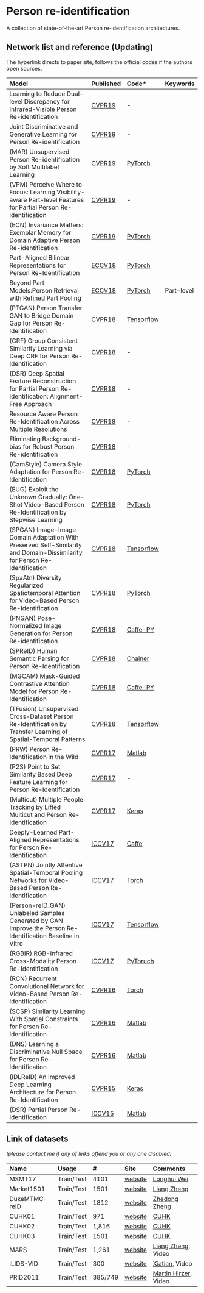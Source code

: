 # Person re-identification
A collection of state-of-the-art Person re-identification architectures.

## Network list and reference (Updating)
The hyperlink directs to paper site, follows the official codes if the authors open sources.

|Model |Published |Code* |Keywords|
|:-----|:---------|:-----|:-------|
|Learning to Reduce Dual-level Discrepancy for Infrared-Visible Person Re-identification|[CVPR19](https://www.csie.ntu.edu.tw/~cyy/publications/papers/Wang2019LRD.pdf)|-| |
|Joint Discriminative and Generative Learning for Person Re-identification|[CVPR19](https://arxiv.org/abs/1904.07223)|-| |
|(MAR) Unsupervised Person Re-identification by Soft Multilabel Learning|[CVPR19](https://arxiv.org/pdf/1903.06325)|[PyTorch](https://github.com/KovenYu/MAR)| |
|(VPM) Perceive Where to Focus: Learning Visibility-aware Part-level Features for Partial Person Re-identification|[CVPR19](https://arxiv.org/abs/1904.00537)|-| |
|(ECN) Invariance Matters: Exemplar Memory for Domain Adaptive Person Re-identification|[CVPR19](https://arxiv.org/abs/1904.01990)|[PyTorch](https://github.com/zhunzhong07/ECN)| |
|Part-Aligned Bilinear Representations for Person Re-Identification |[ECCV18](http://openaccess.thecvf.com/content_ECCV_2018/papers/Yumin_Suh_Part-Aligned_Bilinear_Representations_ECCV_2018_paper.pdf)|[PyTorch](https://github.com/yuminsuh/part_bilinear_reid)| |
|Beyond Part Models:Person Retrieval with Refined Part Pooling |[ECCV18](http://openaccess.thecvf.com/content_ECCV_2018/papers/Yumin_Suh_Part-Aligned_Bilinear_Representations_ECCV_2018_paper.pdf)|[PyTorch](https://github.com/layumi/Person_reID_baseline_pytorch)| Part-level |
|(PTGAN) Person Transfer GAN to Bridge Domain Gap for Person Re-Identification|[CVPR18](http://openaccess.thecvf.com/content_cvpr_2018/papers/Wei_Person_Transfer_GAN_CVPR_2018_paper.pdf)|[Tensorflow](https://github.com/JoinWei-PKU/PTGAN)| |
|(CRF) Group Consistent Similarity Learning via Deep CRF for Person Re-Identification|[CVPR18](http://openaccess.thecvf.com/content_cvpr_2018/papers/Chen_Group_Consistent_Similarity_CVPR_2018_paper.pdf)|-| |、
|(DSR) Deep Spatial Feature Reconstruction for Partial Person Re-Identification: Alignment-Free Approach|[CVPR18](http://openaccess.thecvf.com/content_cvpr_2018/papers/He_Deep_Spatial_Feature_CVPR_2018_paper.pdf)|-| |
|Resource Aware Person Re-Identification Across Multiple Resolutions|[CVPR18](http://openaccess.thecvf.com/content_cvpr_2018/papers/Wang_Resource_Aware_Person_CVPR_2018_paper.pdf)|-| |
|Eliminating Background-bias for Robust Person Re-identification|[CVPR18](http://openaccess.thecvf.com/content_cvpr_2018/papers/Tian_Eliminating_Background-Bias_for_CVPR_2018_paper.pdf)|-| |
|(CamStyle) Camera Style Adaptation for Person Re-Identification |[CVPR18](http://openaccess.thecvf.com/content_cvpr_2018/papers/Zhong_Camera_Style_Adaptation_CVPR_2018_paper.pdf)|[PyTorch](https://github.com/zhunzhong07/CamStyle)| |
|(EUG) Exploit the Unknown Gradually: One-Shot Video-Based Person Re-Identification by Stepwise Learning |[CVPR18](http://openaccess.thecvf.com/content_cvpr_2018/papers/Wu_Exploit_the_Unknown_CVPR_2018_paper.pdf)|[PyTorch](https://github.com/Yu-Wu/Exploit-Unknown-Gradually)| |
|(SPGAN) Image-Image Domain Adaptation With Preserved Self-Similarity and Domain-Dissimilarity for Person Re-Identification |[CVPR18](http://openaccess.thecvf.com/content_cvpr_2018/papers/Deng_Image-Image_Domain_Adaptation_CVPR_2018_paper.pdf)|[Tensorflow](https://github.com/Simon4Yan/Learning-via-Translation)| |
|(SpaAtn) Diversity Regularized Spatiotemporal Attention for Video-Based Person Re-Identification |[CVPR18](http://openaccess.thecvf.com/content_cvpr_2018/papers/Li_Diversity_Regularized_Spatiotemporal_CVPR_2018_paper.pdf)|[PyTorch](https://github.com/ShuangLI59/Diversity-Regularized-Spatiotemporal-Attention)| |
|(PNGAN) Pose-Normalized Image Generation for Person Re-identification |[CVPR18](http://openaccess.thecvf.com/content_ECCV_2018/html/Xuelin_Qian_Pose-Normalized_Image_Generation_ECCV_2018_paper.html)|[Caffe-PY](https://github.com/naiq/PN_GAN)| |
|(SPReID) Human Semantic Parsing for Person Re-Identification |[CVPR18](http://openaccess.thecvf.com/content_cvpr_2018/papers/Kalayeh_Human_Semantic_Parsing_CVPR_2018_paper.pdf)|[Chainer](https://github.com/emrahbasaran/SPReID)| |
|(MGCAM) Mask-Guided Contrastive Attention Model for Person Re-Identification |[CVPR18](http://openaccess.thecvf.com/content_cvpr_2018/papers/Song_Mask-Guided_Contrastive_Attention_CVPR_2018_paper.pdf)|[Caffe-PY](https://github.com/developfeng/MGCAM)| |
|(TFusion) Unsupervised Cross-Dataset Person Re-Identification by Transfer Learning of Spatial-Temporal Patterns |[CVPR18](http://openaccess.thecvf.com/content_cvpr_2018/papers/Lv_Unsupervised_Cross-Dataset_Person_CVPR_2018_paper.pdf)|[Tensorflow](https://github.com/ahangchen/TFusion)| |
|(PRW) Person Re-Identification in the Wild |[CVPR17](http://openaccess.thecvf.com/content_cvpr_2017/html/Zheng_Person_Re-Identification_in_CVPR_2017_paper.html)|[Matlab](https://github.com/liangzheng06/PRW-baseline)| |
|(P2S) Point to Set Similarity Based Deep Feature Learning for Person Re-Identification |[CVPR17](http://openaccess.thecvf.com/content_cvpr_2017/html/Zhou_Point_to_Set_CVPR_2017_paper.html)|-| |
|(Multicut) Multiple People Tracking by Lifted Multicut and Person Re-Identification |[CVPR17](http://openaccess.thecvf.com/content_cvpr_2017/html/Tang_Multiple_People_Tracking_CVPR_2017_paper.html)|[Keras](https://github.com/jutanke/cabbage)| |
|Deeply-Learned Part-Aligned Representations for Person Re-Identification|[ICCV17](http://openaccess.thecvf.com/content_iccv_2017/html/Zhao_Deeply-Learned_Part-Aligned_Representations_ICCV_2017_paper.html)|[Caffe](https://github.com/zlmzju/part_reid)| |
|(ASTPN) Jointly Attentive Spatial-Temporal Pooling Networks for Video-Based Person Re-Identification |[ICCV17](http://openaccess.thecvf.com/content_iccv_2017/html/Xu_Jointly_Attentive_Spatial-Temporal_ICCV_2017_paper.html)|[Torch](https://github.com/shuangjiexu/Spatial-Temporal-Pooling-Networks-ReID)| |
|(Person-reID_GAN) Unlabeled Samples Generated by GAN Improve the Person Re-Identification Baseline in Vitro |[ICCV17](http://openaccess.thecvf.com/content_iccv_2017/html/Wu_RGB-Infrared_Cross-Modality_Person_ICCV_2017_paper.html)|[Tensorflow](https://github.com/layumi/Person-reID_GAN)| |
|(RGBIR) RGB-Infrared Cross-Modality Person Re-Identification |[ICCV17](http://openaccess.thecvf.com/content_iccv_2017/html/Wu_RGB-Infrared_Cross-Modality_Person_ICCV_2017_paper.html)|[PyToruch](https://github.com/InnovArul/rgb_IR_personreid)| |
|(RCN) Recurrent Convolutional Network for Video-Based Person Re-Identification |[CVPR16](http://openaccess.thecvf.com/content_cvpr_2016/html/McLaughlin_Recurrent_Convolutional_Network_CVPR_2016_paper.html)|[Torch](https://github.com/niallmcl/Recurrent-Convolutional-Video-ReID)| |
|(SCSP) Similarity Learning With Spatial Constraints for Person Re-Identification |[CVPR16](http://openaccess.thecvf.com/content_cvpr_2016/html/Chen_Similarity_Learning_With_CVPR_2016_paper.html)|[Matlab](https://github.com/dapengchen123/SCSP)| |
|(DNS) Learning a Discriminative Null Space for Person Re-Identification |[CVPR16](http://openaccess.thecvf.com/content_cvpr_2016/html/Zhang_Learning_a_Discriminative_CVPR_2016_paper.html)|[Matlab](https://github.com/lzrobots/NullSpace_ReID)| |
|(IDLReID) An Improved Deep Learning Architecture for Person Re-Identification |[CVPR15](http://openaccess.thecvf.com/content_cvpr_2015/html/Ahmed_An_Improved_Deep_2015_CVPR_paper.html)|[Keras](https://github.com/Ning-Ding/Implementation-CVPR2015-CNN-for-ReID)| |
|(DSR) Partial Person Re-Identification |[ICCV15](http://openaccess.thecvf.com/content_iccv_2015/html/Zheng_Partial_Person_Re-Identification_ICCV_2015_paper.html)|[Matlab](https://github.com/lingxiao-he/Deep-Spatial-Feature-Reconstruction-for-Partial-Person-Re-identification)| |

## Link of datasets
*(please contact me if any of links offend you or any one disabled)*

|Name|Usage|#|Site|Comments|
|:---|:----|:----|:---|:-----|
|MSMT17|Train/Test|4101|[website](http://www.pkuvmc.com/publications/msmt17.html)|[Longhui Wei](http://openaccess.thecvf.com/content_cvpr_2018/papers/Wei_Person_Transfer_GAN_CVPR_2018_paper.pdf)|
|Market1501|Train/Test|1501|[website](http://www.liangzheng.com.cn/Project/project_reid.html)|[Liang Zheng](https://www.cv-foundation.org/openaccess/content_iccv_2015/papers/Zheng_Scalable_Person_Re-Identification_ICCV_2015_paper.pdf)|
|DukeMTMC-reID|Train/Test|1812|[website](https://github.com/layumi/DukeMTMC-reID_evaluation)|[Zhedong Zheng](https://sci-hub.tw/10.1109/iccv.2017.405)|
|CUHK01|Train/Test|971|[website](http://www.ee.cuhk.edu.hk/~xgwang/CUHK_identification.html)|[CUHK](https://sci-hub.tw/10.1007/978-3-642-37331-2_3)|
|CUHK02|Train/Test|1,816|[website](http://www.ee.cuhk.edu.hk/~xgwang/CUHK_identification.html)|[CUHK](https://www.cv-foundation.org/openaccess/content_cvpr_2013/papers/Li_Locally_Aligned_Feature_2013_CVPR_paper.pdf)|
|CUHK03|Train/Test|1501|[website](http://www.ee.cuhk.edu.hk/~xgwang/CUHK_identification.html)|[CUHK](https://www.cv-foundation.org/openaccess/content_cvpr_2014/papers/Li_DeepReID_Deep_Filter_2014_CVPR_paper.pdf)|
|MARS|Train/Test|1,261|[website](http://www.liangzheng.com.cn/Project/project_mars.html)|[Liang Zheng](http://www.liangzheng.com.cn/Project/project_mars.html), Video|
|iLIDS-VID|Train/Test|300|[website](http://www.liangzheng.com.cn/Project/project_mars.html)|[Xiatian](https://arxiv.org/abs/1601.06260?context=cs), Video|
|PRID2011|Train/Test|385/749|[website](https://www.tugraz.at/institute/icg/research/team-bischof/lrs/downloads/prid11/)|[Martin Hirzer](https://files.icg.tugraz.at/seafhttp/files/410a1bd2-b9ba-4e5d-a6e3-364e40829988/hirzer_scia_2011.pdf), Video|
